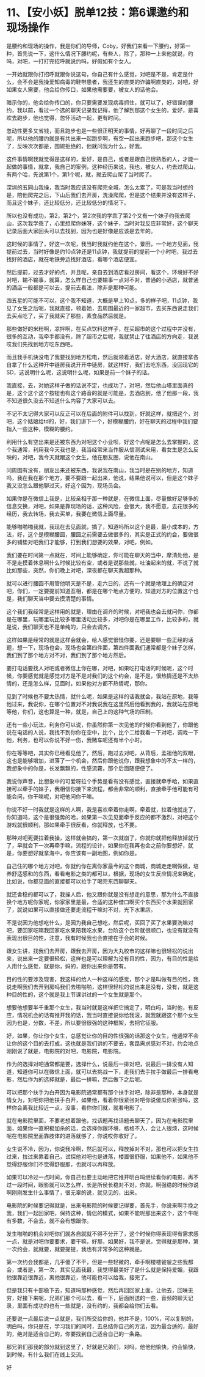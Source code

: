 # 11、【安小妖】脱单12技：第6课邀约和现场操作

是腰约和现场的操作，我是你们的导师，Coby，好我们来看一下腰约，好第一种，首先说一下，这什么情况下腰约呢，有些人，除了，那种一上来他就说，约吗，对吧，一打打完招呼就说约吗，好假如有个女人。

一开始就跟你打招呼就跟你说这句，你自己有什么感觉，对吧是不是，肯定是什么，会不会是我操爱知病毒的鞋带患者，我还生的直类的诈骗啊直类的，对吧，好如果女人需要，他会给你传口，如果他需要要，被女人的话他会。

暗示你的，他会给你传口的，你只要需要发现病毒抓住，就可以了，好错误的腰约，我以前，看过一个选的聊天记录我记得，他了解到那这个女生的，爱好，是喜欢去跑步，他也觉得，忽怀活动一起，更有时间。

忽动性更多又省钱，而且跑步也是一些很正明天的事情，好再聊了一段时间之后呢，所以他的腰约就是有共出来一起跑步啊，有空一起出来跑步吧，那这个女生了，反映次次都是，围碗拒绝的，他就问我为什么，好我。

这件事情啊我就觉得是这样的，爱好，是自己，或者是跟自己很熟悉的人，才能一起做的事情，就拿，我自己的案例，这种经历来说，我也，被女人，约去过爬山，有两个哈，先说第1个，第1个呢，就，就去爬山爬了当时爬了。

深圳的五同山我操，我当时我应该没有爬完全城，怎么太累了，可是我当时想的是，陪他爬完之后，下山后我们去开房，洗澡爬爬，但是这个结果并没有这样子，而且这个妹子，还比较低分，还比较低分的情况下。

所以也没有成功，第2，第2个，第2次我的学乖了第2个又有一个妹子约我去爬山，这次我学乖了，心里想爬你妹呀，这个妹子，当时对我反应非常好，这个聊天记录后面大家回头可以去找到，因为也是好像是应该是去年的。

这时候的事情了，好这一次呢，我当时我就约他在这个，景田，一个地方见面，我提前过去，当时好像是约10点钟还是11点钟，我就提前的提前一个小时吧，我过去找好的酒店，就在地铁旁边找好酒店，看哪个酒店便宜。

然后提前，过去才好的点，并且呢，亲自去到酒店看过房间，看这个，环境好不好对吧，输不输事，就算，怎么样自己也要输事一点对不对，普通的小酒店，就普通的酒店一般都是可以去，提前去看法，除非是那种可能。

四五星的可能不可以，这个我不知道，大概是早上10点，多的样子吧，11点钟，我见了女生之后呢，我就直接，领着她，去周围最近的一家超市，去买东西说走我们去买点吃了，买了我就买了那些，素食品然后就是。

那些做好的米粉啊，凉拌啊，在买点饮料这样子，在买超市的这个过程中并没有，很多的互动，我牵手都没有，除了超市之后呢，我就禁止了往酒店的方向走，我说哎我们先找到地方吃东西吧。

而且我手机快没电了我要找到地方松电，然后就领着酒店，好大酒店，就直接拿各自拿了什么这种开中链房我说开开中链房，就这样好，我们去吃东西，没回现它的SD，这说明什么呢，这说明什么呢，如果是前一个妹子的话。

我直接，去，对她这样子做的话说不定，也成功了，对吧，然后他山塔里面真的是，这个这个这个按钮也有这个路音的就是可能是，去酒店到，他了他那一段，我不知道很久没去不知道什么内容了大家可以去。

不记不太记得大家可以反正可以在后面的附件可以找到，好就这样，就把这个，对吧，这个姑娘给td的，好，我们讲下一个，好模糊腰约，好在聊天的过程中我们要指入一些这种，模糊的腰约。

利用什么有空出来是还被东西为对吧这个小业呗，好这个点呢是怎么去掌握的，这个我通常，利用我今天我也是，我当经常来当作服从信测试来用，看女生是怎么反映的，对吧，我今天就跟这个女生，他在朋友圈，说他在南山。

问周围有没有，朋友出来还被东西，我说我在南山，我当时是在别的地方，知道吗，我在我在那个地方，要不要跟一起出来，他说，结果他说可以，但是这个妹子我又没怎么跟他聊过天，好这个因为，现场员会。

如果你是在微信上我是，比较亲相于那一种就是，在微信上面，尽量做好足够多的信息交换，对吧，如果是靠现场的话，这种风险，会很大，我不愿意，去花很多的经历，我去转场，我去买单，我要在微信上面尽量。

能够啪啪啪我就，我现在去见面就，搞了，知道吗所以这个是最，最小成本的，方法，好，这个是模糊腰圆，腰圆之前需要去做很多的，其实是正式的约会，要做很多的铺垫对吧我们才能够，打到我们想要的效果，对吧，例如。

我们要在时间第一点就在，时间上能够确定，你可能在聊天的当中，摩清处他，是不是走摸着休息啊什么时候比较有空，或者是说那些就，吐油起来的就，不说了就比如那些，突然，你们晚上对吧，深夜都在聊天我超那种。

就可以进行腰圆不用管他明天是不是，走六日的，还有一个就是地理上的确定对吧，你们，一定要提前知道互相，都是在哪个地点方便的，知道对方的位置这个也是，我们聊天当中要去摸清楚的事情。

这个我们我经常是这样用的就是，理由在调齐的时候，对吧我也会去就问你，你都是在哪里，玩哪里玩比较多哪里活动比较多，对吧你是在哪里工作，比较多的，就是说，我们聊天也不是单纯的，只会去调齐。

这样如果是经常的就是这样会就会，给人感觉很怪你要，还是要聊一些正经的话题，想一下，现场也会，现场也会第四件面，第四件面我们通常都是个妹子怎样，我们到了那个地方对不对，我们到了那个地方然后。

要打电话要找人对吧或者微信上你在哪，对吧，如果吃打电话的时候呢，这个时候，你要感觉就是感觉对方是不是对我们的这个约会，是不是，很热情还是不太热情的，还是怎么样，见面时，如果他对方都不热情呢，那你。

见到了时候也不要太热情，就什么呢，如果是这样的话我就会，我站在原地，我等他过来，我说你，在哪个位置对不对我说我在这里然后他看到我的，我就站在原地等他，你们，这也算是一种，就是，自己上的这种气场的压制。

还有一些小玩法，利务你可以说，你虽然你第一次见他的时候你看到他了，你跟他说在电话的人说，我找不到你你在空中，比个，比个二给我看一下对吧，调戏一下他，利务，也可以你说不好一伤，我赌车呢还有半个小时。

你在等等吧，其实你已经看见他了，然后，跑过去对吧，从背后，孟祖他的双眼，这也是能够增加，进落了一个机会，然后你跟他说你，跟我想象中的不太一样的，我想象中的你是，长发飘飘的，性感流霧，那个后面随便便了。

我说你声音，比想象中的可爱呀拉个手势是看有没有感觉，直接就牵手哈，如果直接可以牵手的妹子，我相信你接下来流程，都会非常的顺利，直接牵手他可能有可能会问，你干嘛呢，对吧他问你干嘛。

你说不好一时我就是这样的人啊，我是喜欢牵着你走啊，牵着就，拉着他就走了，你知道吗，这个是很强势的哈，如果第一次见见面牵手反应的都不激烈，对吧这个游戏就很顺利，那如果牵手很反看，你就释放，也不要。

那种对吧死要拉着我操，这样就会搞的，第一次就崩了，你就你就把他释放掉就行了，早就会下一次再牵手嘛，流程的设计，如果你在我再也会之前你要想好，就是，你要想好就拿海中，你应该有一副地图，例如你是。

自己住的哪个地方对吧，你就约你在离你家最今的这个商城，商城走走啊做做，培养舒适感和的东西，看看电影之类的都可以，根据，现场的女生反应情况来确定，比如说，你都见面的直接都可以拉手了喝完东西聊聊天。

就还舍稳的都可以了，我操人后，他又跟你就是没有想走的意思，那为什么不直接换个地方呢你家呢，你家家里是最，合适的这种借口啊买个东西买个水果就回家了，就说如果可以直接做还要走流程干嘛对不对，光下水果店。

不是说因为他想吃什么，是因为我自己想吃，然后呢，买回了买了水果要洗嘛对吧，要回家吃嘛我回家吃水果陪我吃水果，台阶这个台阶就很顺口，也没有就没有表现出很目的性，注意，我有时候我也会直接在于会的时候。

跟女生讲，找我们去开房，跟我去开房，因为大丸校市的这样嘛也很轻松的说出来，说出来一定要很轻松，这样也是可以理解为没有目的性，因为，有目的性是给人用什么感觉，就是你，妈的，跟你出来你是带有。

目的性的要涉及现害，我这样的给人一种这样的感觉，那个才是叫做有目的性，我说走啊我们去开到房吗我们去啪啪啪，这样很轻松的说出来是没有，没有，就是这种目的性的，这个就是我上节课讲过的一个女生就是那个。

想要他想要半千重那个女生，我当时就是这样把它搞定了，明白吗，当时他，有反应，情况机会的话有推开我的话，我当时直接说你给我滚，就我就跟这个那个女生因为也是，分数，不差，所以要很很强的这种框架，去把它征服。

好，如果，你让你个女生，总感觉让你的目的性很强的话那这个女生，他通常不会让你的这个目的去打成，这也就是我们讲的不要去，套路需求感对不对，约会地点刚刚说了就是，电影院的对吧，电影院，电影院。

作为的选择对吧通常都是要，选择什么，说最后一排对吧，说最后一排没有人知道，知道你可以在微信上面，就可以去挑战一下，走我们去手拉手做最后一排看电影，然后作为的选择就是，最后一排嘛，然后做下之后呢。

可以把那个扶手为白开因为电影院通常都有那个扶手对吧，除非是那种，本身就是情女为，对吧你把他扶手白开，如果他，看着你很紧张对吧你说傻瓜你紧张吗，这样你会离我比较近一点，没事，看你你们就，就看电影了。

就在电影院里面，不要老想着跟他，找话题再找话题去聊天了，因为在电影院里面，如果你一直积极加杀的话，会选择你跟环境，格格不入，会让人很烦，这时候呢在电影院里面靠肢体的进落就够了，你说哎你收好了。

女生说不冷，因为，你说我冷啊，然后就可以，释放掉对不对，那也可以把女生拉过来，拉过来靠着自己，试探他对吧也是进落，楼置很舒服，如果他不，如果他不觉得舒服你们不觉得舒服那，也就可以再释放。

如果可以冷过一点时间，你自己也要主动地把它推开明白吗继续看你的电影，再不过一段时间，眼影就可以怎么样，长是所侯长稳对不对，你就，啊强稳的时候你说啊刚刚发生什么事情了，很无辜的说，就见见的，出来。

电影院的时候要记得就是，出来电影院的时候要记得要，首先手，你说来啊手挽之我，我们一起回家吧，保持这种，情侣的模式，如果不能呢那出来这个，这个牛呢有多数，不会去，就不会有想跟你。

发生啪啪的机会对吧你们就各自就就不得不分开了，这个时候你得表现得有需求感一点，就是对吧你要要求，要干嘛，好那，如果好，我不是说，觉得就是那种，第一次约会，就就要，就要提提，我也有非常多的这种就是。

第一次约会我都是，几乎傻了不干，但是一些轻微的，牵手啊楼楼爸爸之些我都会，或者是，第一次，其实见面我最，我觉得最美好了是什么就是保持爱媚，我跟他很靠近很靠近，离他很靠近，他可能也可以给我，接完了。

但是我只有十部稳下去，知道吗那种感觉，然后再回回家上面，让他去，回味无穷，好接下来呢，兄弟们那个可以去，看一下，后面附送的一些，音频的聊天记录，里面有成功的也有一些就是，没有约的，我都会给你们去看。

还要说一点最后说一点就是，我们所交给你的，他并不是，100%，可以复制的，明白吗，你只是在，学习我们的同时，去总结你自己的方法，因为最合适的，最好的，绝对是适合自己的，你要找到自己适合自己的一条路。

那兄弟们那我的部分就到这里了，好就是兄弟们，对吗，他他他愉快，约会愉快，到时候，有什么我们在线上交流。

好